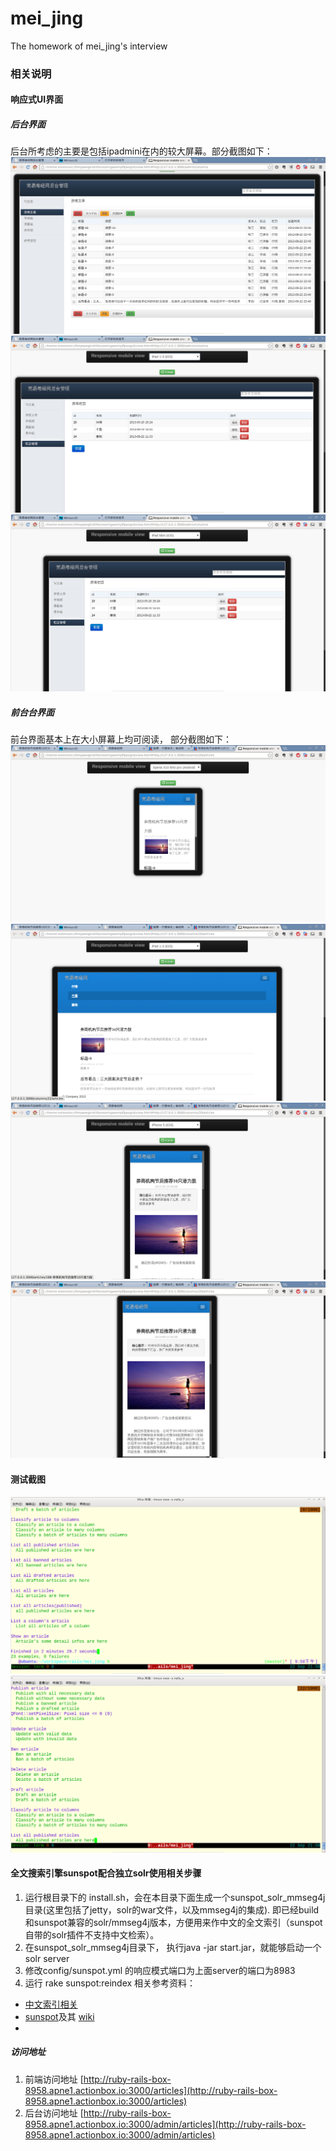 mei_jing
========

The homework of mei_jing's interview
### 相关说明
#### 响应式UI界面
##### 后台界面
后台所考虑的主要是包括ipadmini在内的较大屏幕。部分截图如下：
![](tmp/image/1.png)
![](tmp/image/3.png)
![](tmp/image/5.png)
##### 前台台界面
前台界面基本上在大小屏幕上均可阅读， 部分截图如下：
![](tmp/image/7.png)
![](tmp/image/13.png)
![](tmp/image/8.png)
![](tmp/image/10.png)

#### 测试截图
![](tmp/image/11.png)
![](tmp/image/12.png)
#### 全文搜索引擎sunspot配合独立solr使用相关步骤
1. 运行根目录下的 install.sh，会在本目录下面生成一个sunspot_solr_mmseg4j目录(这里包括了jetty，solr的war文件，以及mmseg4j的集成).
即已经build和sunspot兼容的solr/mmseg4j版本，方便用来作中文的全文索引（sunspot自带的solr插件不支持中文检索）。
2. 在sunspot_solr_mmseg4j目录下， 执行java -jar start.jar，就能够启动一个solr server
3. 修改config/sunspot.yml 的响应模式端口为上面server的端口为8983
4. 运行 rake sunspot:reindex
相关参考资料：
* [中文索引相关](https://github.com/quake/sunspot_chinese_example)
* [sunspot](https://github.com/sunspot/sunspot)及其 [wiki](https://github.com/sunspot/sunspot/wiki)
* 

##### 访问地址
1. 前端访问地址 [http://ruby-rails-box-8958.apne1.actionbox.io:3000/articles](http://ruby-rails-box-8958.apne1.actionbox.io:3000/articles)
2. 后台访问地址
[http://ruby-rails-box-8958.apne1.actionbox.io:3000/admin/articles](http://ruby-rails-box-8958.apne1.actionbox.io:3000/admin/articles)
